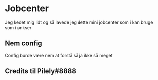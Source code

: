 # Jobcenter
Jeg kedet mig lidt og så lavede jeg dette mini jobcenter som i kan bruge som i ønkser

## Nem config
Config burde være nem at forstå så ja ikke så meget

## Credits til Pilely#8888
